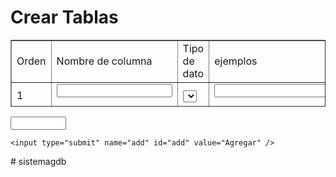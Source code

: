 
<head>
<meta http-equiv="Content-Type" content="text/html; charset=utf-8" />
<title>Documento sin título</title>
</head>
<div>

</div>

<body>
<div id="header">
<h1><strong>Crear Tablas</strong></h1>
</div>
<div id="body">
  <table width="996" height="107" border="1">
    <tr>
      <td width="50">Orden</td>
      <td width="200">Nombre de columna</td>
      <td width="200">Tipo de dato</td>
      <td width="200">ejemplos</td>
      <td width="200">Opciones</td>
      <td width="50">Ayuda</td>
      <td width="50">Eliminar</td>
    </tr>
    <tr>
      <td>1</td>
      <td><form id="form1" name="form1" method="post" action="">
        <label for="textfield"></label>
        <input type="text" name="textfield" id="textfield" />
      </form></td>
      <td><select name="tipodato"></select>&nbsp;</td>
      <td><form id="form1" name="form1" method="post" action="">
        <label for="textfield"></label>
        <input type="text" name="textfield" id="textfield" />
      </form></td>
      <td><select name="tipodato" size="1"></select>&nbsp;</td>
      <td>&nbsp;</td>
      <td><form id="form2" name="form2" method="post" action="">
        <input type="radio" name="radio" id="radio" value="radio" />
        <label for="radio"></label>
      </form></td>
    </tr>
        <tr>
      <td>2</td>
      <td><form id="form1" name="form1" method="post" action="">
        <label for="textfield"></label>
        <input type="text" name="textfield" id="textfield" />
      </form></td>
      <td><select name="tipodato"></select>&nbsp;</td>
      <td><form id="form1" name="form1" method="post" action="">
        <label for="textfield"></label>
        <input type="text" name="textfield" id="textfield" />
      </form></td>
      <td><select name="tipodato" size="1"></select>&nbsp;</td>
      <td>&nbsp;</td>
      <td><form id="form2" name="form2" method="post" action="">
        <input type="radio" name="radio" id="radio" value="radio" />
        <label for="radio"></label>
      </form></td>
    </tr>
    
  </table>
  <form id="form3" name="form3" method="post" action="">
  <input name="textfield" type="text" id="textfield" size="8" />
    
    <input type="submit" name="add" id="add" value="Agregar" />
  </form>
</div>
</body>
</html># sistemagdb
